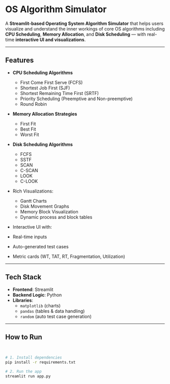 # OS Algorithm Simulator

A **Streamlit-based Operating System Algorithm Simulator** that helps users visualize and understand the inner workings of core OS algorithms including **CPU Scheduling**, **Memory Allocation**, and **Disk Scheduling** — with real-time **interactive UI and visualizations**.

---

##  Features

- **CPU Scheduling Algorithms**
  - First Come First Serve (FCFS)
  - Shortest Job First (SJF)
  - Shortest Remaining Time First (SRTF)
  - Priority Scheduling (Preemptive and Non-preemptive)
  - Round Robin

- **Memory Allocation Strategies**
  - First Fit
  - Best Fit
  - Worst Fit

- **Disk Scheduling Algorithms**
  - FCFS
  - SSTF
  - SCAN
  - C-SCAN
  - LOOK
  - C-LOOK

- Rich Visualizations:
  - Gantt Charts
  - Disk Movement Graphs
  - Memory Block Visualization
  - Dynamic process and block tables

-  Interactive UI with:
  - Real-time inputs
  - Auto-generated test cases
  - Metric cards (WT, TAT, RT, Fragmentation, Utilization)

---


##  Tech Stack

- **Frontend**: Streamlit
- **Backend Logic**: Python
- **Libraries**:  
  - `matplotlib` (charts)  
  - `pandas` (tables & data handling)  
  - `random` (auto test case generation)

---

##  How to Run

```bash


# 1. Install dependencies
pip install -r requirements.txt

# 2. Run the app
streamlit run app.py
